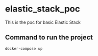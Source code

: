 # elastic_stack_poc
This is the poc for basic Elastic Stack

## Command to run the project
``` bash
docker-compose up
```
